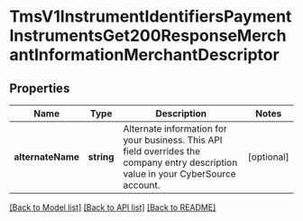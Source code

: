 # TmsV1InstrumentIdentifiersPaymentInstrumentsGet200ResponseMerchantInformationMerchantDescriptor

## Properties
Name | Type | Description | Notes
------------ | ------------- | ------------- | -------------
**alternateName** | **string** | Alternate information for your business. This API field overrides the company entry description value in your CyberSource account. | [optional] 

[[Back to Model list]](../README.md#documentation-for-models) [[Back to API list]](../README.md#documentation-for-api-endpoints) [[Back to README]](../README.md)


